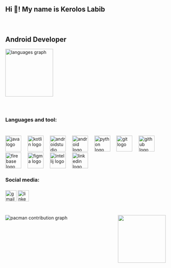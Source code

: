 <h2 align="left">Hi 👋! My name is Kerolos Labib</h2>

###

<br clear="both">

<h2 align="left">Android Developer</h2>


  <img src="https://github-readme-stats.vercel.app/api/top-langs?username=kerolosLabeeb22&locale=en&hide_title=false&layout=compact&card_width=320&langs_count=5&theme=dracula&hide_border=false" height="150" alt="languages graph"  />
</div>

###

<br clear="both">

<h3 align="left">Languages and tool:</h3>

###

<br clear="both">

<div align="left">
  <img src="https://cdn.jsdelivr.net/gh/devicons/devicon/icons/java/java-original.svg" height="50" alt="java logo"  />
  <img width="12" />
  <img src="https://cdn.jsdelivr.net/gh/devicons/devicon/icons/kotlin/kotlin-original.svg" height="50" alt="kotlin logo"  />
  <img width="12" />
  <img src="https://cdn.jsdelivr.net/gh/devicons/devicon/icons/androidstudio/androidstudio-original.svg" height="50" alt="androidstudio logo"  />
  <img width="12" />
  <img src="https://cdn.simpleicons.org/android/3DDC84" height="50" alt="android logo"  />
  <img width="12" />
  <img src="https://skillicons.dev/icons?i=py" height="50" alt="python logo"  />
  <img width="12" />
  <img src="https://cdn.jsdelivr.net/gh/devicons/devicon/icons/git/git-original.svg" height="50" alt="git logo"  />
  <img width="12" />
  <img src="https://cdn.jsdelivr.net/gh/devicons/devicon/icons/github/github-original.svg" height="50" alt="github logo"  />
  <img width="12" />
  <img src="https://cdn.jsdelivr.net/gh/devicons/devicon/icons/firebase/firebase-plain.svg" height="50" alt="firebase logo"  />
  <img width="12" />
  <img src="https://cdn.jsdelivr.net/gh/devicons/devicon/icons/figma/figma-original.svg" height="50" alt="figma logo"  />
  <img width="12" />
  <img src="https://cdn.jsdelivr.net/gh/devicons/devicon/icons/intellij/intellij-original.svg" height="50" alt="intellij logo"  />
  <img width="12" />
  <img src="https://cdn.jsdelivr.net/gh/devicons/devicon/icons/linkedin/linkedin-original.svg" height="50" alt="linkedin logo"  />
</div>

###

<h3 align="left">Social media:</h3>

###

<div align="left">
  <img src="https://img.shields.io/static/v1?message=Gmail&logo=gmail&label=&color=D14836&logoColor=white&labelColor=&style=for-the-badge" height="35" alt="gmail logo"  />
  <img src="https://img.shields.io/static/v1?message=LinkedIn&logo=linkedin&label=&color=0077B5&logoColor=white&labelColor=&style=for-the-badge" height="35" alt="linkedin logo"  />
</div>

###

<br clear="both">

<img align="right" height="150" src="https://media1.giphy.com/media/v1.Y2lkPTc5MGI3NjExOXNpM3IwdG4yN2g1bWl1czloOXp2MHNsd3oyYWgzZTJva3VxZW5yeCZlcD12MV9pbnRlcm5hbF9naWZfYnlfaWQmY3Q9Zw/7OXnY7MEDyBeE/giphy.gif"  />

<picture>
  <source media="(prefers-color-scheme: dark)" srcset="https://raw.githubusercontent.com/kerolosLabeeb22/kerolosLabeeb22/output/pacman-contribution-graph-dark.svg">
  <source media="(prefers-color-scheme: light)" srcset="https://raw.githubusercontent.com/kerolosLabeeb22/kerolosLabeeb22/output/pacman-contribution-graph.svg">
  <img alt="pacman contribution graph" src="https://raw.githubusercontent.com/kerolosLabeeb22/kerolosLabeeb22/output/pacman-contribution-graph.svg">
</picture>

###

